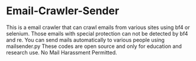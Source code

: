 # Email-Crawler-Sender
This is a email crawler that can crawl emails from various sites using bf4 or selenium. Those emails with special protection can not be detected by bf4 and re.
You can send mails automatically to various people using mailsender.py
These codes are open source and only for education and research use. No Mail Harassment Permitted.

